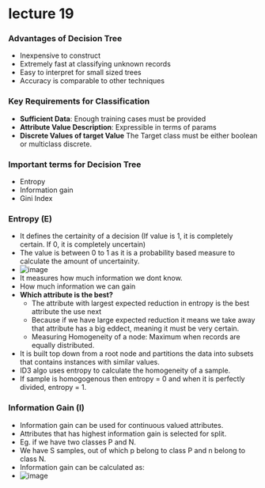 # lecture 19

### Advantages of Decision Tree
- Inexpensive to construct
- Extremely fast at classifying unknown records
- Easy to interpret for small sized trees
- Accuracy is comparable to other techniques

### Key Requirements for Classification

* **Sufficient Data**: Enough training cases must be provided
* **Attribute Value Description**: Expressible in terms of params
* **Discrete Values of target Value** The Target class must be either boolean or multiclass discrete.

### Important terms for Decision Tree
* Entropy
* Information gain
* Gini Index

### Entropy (E)
* It defines the certainity of a decision (If value is 1, it is completely certain. If 0, it is completely uncertain)
* The value is between 0 to 1  as it is a probability based measure to calculate the amount of uncertainity.
* ![image](https://user-images.githubusercontent.com/47717492/110273137-e6be2900-7ff1-11eb-97ac-5e3bf467244e.png)
* It measures how much information we dont know.
* How much information we can gain
* **Which attribute is the best?**
  * The attribute with largest expected reduction in entropy is the best attribute the use next
  * Because if we have large expected reduction it means we take away that attribute has a big eddect, meaning it must be very certain.
  * Measuring Homogeneity of a node: Maximum when records are equally distributed.
* It is built top down from a root node and partitions the data into subsets that contains instances with similar values.
* ID3 algo uses entropy to calculate the homogeneity of a sample.
* If sample is homogogenous then entropy = 0 and when it is perfectly divided, entropy = 1.

### Information Gain (I)
* Information gain can be used for continuous valued attributes.
* Attributes that has highest information gain is selected for split.
* Eg. if we have two classes P and N.
* We have S samples, out of which p belong to class P and n belong to class N.
* Information gain can be calculated as:
* ![image](https://user-images.githubusercontent.com/47717492/110274215-503f3700-7ff4-11eb-989b-88dd3a4413b8.png)


